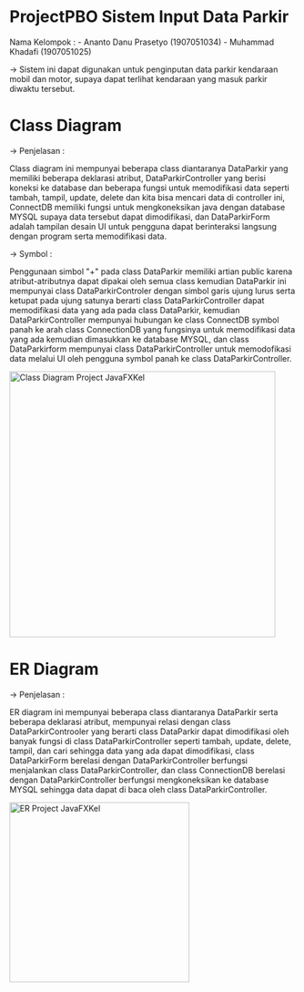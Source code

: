 # ProjectPBO Sistem Input Data Parkir
Nama Kelompok : - Ananto Danu Prasetyo (1907051034)
                - Muhammad Khadafi (1907051025)
                
-> Sistem ini dapat digunakan untuk penginputan data parkir kendaraan mobil dan motor, supaya dapat terlihat kendaraan yang masuk parkir diwaktu tersebut.



# Class Diagram
-> Penjelasan : 

Class diagram ini mempunyai beberapa class diantaranya DataParkir yang memiliki beberapa deklarasi atribut, DataParkirController yang berisi koneksi ke database dan beberapa fungsi untuk memodifikasi data seperti tambah, tampil, update, delete dan kita bisa mencari data di controller ini, ConnectDB memiliki fungsi untuk mengkoneksikan java dengan database MYSQL supaya data tersebut dapat dimodifikasi, dan DataParkirForm adalah tampilan desain UI untuk pengguna dapat berinteraksi langsung dengan program serta memodifikasi data.

-> Symbol : 

Penggunaan simbol "+" pada class DataParkir memiliki artian public karena atribut-atributnya dapat dipakai oleh semua class kemudian DataParkir ini mempunyai class DataParkirControler dengan simbol garis ujung lurus serta ketupat pada ujung satunya berarti class DataParkirController dapat memodifikasi data yang ada pada class DataParkir, kemudian DataParkirController mempunyai hubungan ke class ConnectDB symbol panah ke arah class ConnectionDB yang fungsinya untuk memodifikasi data yang ada kemudian dimasukkan ke database MYSQL, dan class DataParkirform mempunyai class DataParkirController untuk memodofikasi data melalui UI oleh pengguna symbol panah ke class DataParkirController. 


<img width="467" alt="Class Diagram Project JavaFXKel" src="https://user-images.githubusercontent.com/77543408/105836134-58708380-5fff-11eb-96e3-b8171dee3a34.PNG">


# ER Diagram
-> Penjelasan : 

ER diagram ini mempunyai beberapa class diantaranya DataParkir serta beberapa deklarasi atribut, mempunyai relasi dengan class DataParkirControoler yang berarti class DataParkir dapat dimodifikasi oleh banyak fungsi di class DataParkirController seperti tambah, update, delete, tampil, dan cari sehingga data yang ada dapat dimodifikasi, class DataParkirForm berelasi dengan DataParkirController berfungsi menjalankan class DataParkirController, dan class ConnectionDB berelasi dengan DataParkirController berfungsi mengkoneksikan ke database MYSQL sehingga data dapat di baca oleh class DataParkirController.


<img width="316" alt="ER Project JavaFXKel" src="https://user-images.githubusercontent.com/77543408/105836978-94f0af00-6000-11eb-832a-a4ca2417e20e.PNG">
